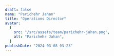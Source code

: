 ```yaml
---
draft: false
name: "Parichehr Jahan"
title: "Operations Director"
avatar:
  {
    src: "/src/assets/team/parichehr-jahan.png",
    alt: "Parichehr Jahan",
  }
publishDate: "2024-03-08 03:23"
---
```

